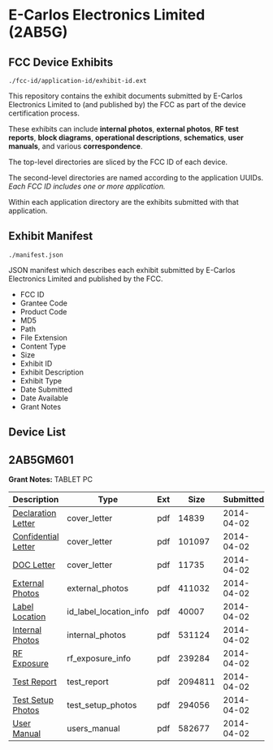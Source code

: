 # E-Carlos Electronics Limited (2AB5G)
## FCC Device Exhibits

```
./fcc-id/application-id/exhibit-id.ext
```

This repository contains the exhibit documents submitted by E-Carlos Electronics Limited to (and published by) the FCC as part of the device certification process.

These exhibits can include **internal photos**, **external photos**, **RF test reports**, **block diagrams**, **operational descriptions**, **schematics**, **user manuals**, and various **correspondence**.

The top-level directories are sliced by the FCC ID of each device.

The second-level directories are named according to the application UUIDs. *Each FCC ID includes one or more application.*

Within each application directory are the exhibits submitted with that application. 

## Exhibit Manifest

```
./manifest.json
```

JSON manifest which describes each exhibit submitted by E-Carlos Electronics Limited and published by the FCC.

- FCC ID
- Grantee Code
- Product Code
- MD5
- Path
- File Extension
- Content Type
- Size
- Exhibit ID
- Exhibit Description
- Exhibit Type
- Date Submitted
- Date Available
- Grant Notes

## Device List
## 2AB5GM601
**Grant Notes:** TABLET PC

| Description | Type | Ext | Size | Submitted | Available |
| ----------- | ---- | --- | ---- | --------- | --------- |
| [Declaration Letter](2AB5GM601/d1f90d7387aa18a9b39628382aca2544/2232197.pdf) | cover_letter | pdf | 14839 | 2014-04-02 | 2014-04-02 |
| [Confidential Letter](2AB5GM601/d1f90d7387aa18a9b39628382aca2544/2232198.pdf) | cover_letter | pdf | 101097 | 2014-04-02 | 2014-04-02 |
| [DOC Letter](2AB5GM601/d1f90d7387aa18a9b39628382aca2544/2232199.pdf) | cover_letter | pdf | 11735 | 2014-04-02 | 2014-04-02 |
| [External Photos](2AB5GM601/d1f90d7387aa18a9b39628382aca2544/2232196.pdf) | external_photos | pdf | 411032 | 2014-04-02 | 2014-04-02 |
| [Label Location](2AB5GM601/d1f90d7387aa18a9b39628382aca2544/2232201.pdf) | id_label_location_info | pdf | 40007 | 2014-04-02 | 2014-04-02 |
| [Internal Photos](2AB5GM601/d1f90d7387aa18a9b39628382aca2544/2232200.pdf) | internal_photos | pdf | 531124 | 2014-04-02 | 2014-04-02 |
| [RF Exposure](2AB5GM601/d1f90d7387aa18a9b39628382aca2544/2232195.pdf) | rf_exposure_info | pdf | 239284 | 2014-04-02 | 2014-04-02 |
| [Test Report](2AB5GM601/d1f90d7387aa18a9b39628382aca2544/2232194.pdf) | test_report | pdf | 2094811 | 2014-04-02 | 2014-04-02 |
| [Test Setup Photos](2AB5GM601/d1f90d7387aa18a9b39628382aca2544/2232202.pdf) | test_setup_photos | pdf | 294056 | 2014-04-02 | 2014-04-02 |
| [User Manual](2AB5GM601/d1f90d7387aa18a9b39628382aca2544/2232203.pdf) | users_manual | pdf | 582677 | 2014-04-02 | 2014-04-02 |
